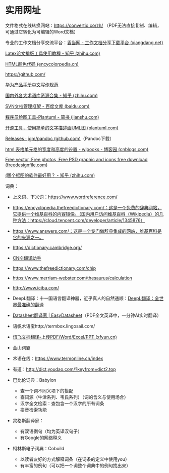 # 实用网址

文件格式在线转换网站：https://convertio.co/zh/  （PDF无法直接复制、编辑，可通过它转化为可编辑的Word文档）

专业的工作文档分享交流平台：[香当网 - 工作文档分享下载平台 (xiangdang.net)](https://xiangdang.net/)

[Latex论文排版工具使用教程 - 知乎 (zhihu.com)](https://zhuanlan.zhihu.com/p/64471104)

[HTML颜色代码 (encycolorpedia.cn)](https://encycolorpedia.cn/html)

https://github.com/

[华为产品手册中文写作规范](https://wenku.baidu.com/view/23cc1a6527d3240c8447efbf.html)

[国内外各大术语库资源合集 - 知乎 (zhihu.com)](https://zhuanlan.zhihu.com/p/259280231)

[SVN文档管理框架 - 百度文库 (baidu.com)](https://wenku.baidu.com/view/4223573d9b89680202d82591.html#)

[程序员绘图工具-Plantuml - 简书 (jianshu.com)](https://www.jianshu.com/p/30f6a9c06083)

[开源工具，使用简单的文字描述画UML图 (plantuml.com)](https://plantuml.com/zh/)

[Releases · jgm/pandoc (github.com)](https://github.com/jgm/pandoc/releases)（Pandoc下载）

[html 表格单元格的宽度和高度的设置 - wjbooks - 博客园 (cnblogs.com)](https://www.cnblogs.com/whwywzhj/p/6092178.html)

[Free vector, Free photos, Free PSD graphic and icons free download (freedesignfile.com)](https://freedesignfile.com/)

[(哪个抠图的软件最好用？ - 知乎 (zhihu.com)](https://www.zhihu.com/question/269657695)


词典： 
- 上义词、下义词：https://www.wordreference.com/
- https://encyclopedia.thefreedictionary.com/：这是一个免费的辞典网站，它提供一个维基百科的内容镜像。（国内用户访问维基百科（Wikipedia）的几种方法：https://cloud.tencent.com/developer/article/1345876）
- https://www.answers.com/：这是一个专门做辞典集成的网站，维基百科是它的来源之一。
- https://dictionary.cambridge.org/
- [CNKI翻译助手](https://dict.cnki.net/index)
- https://www.thefreedictionary.com/chip
- https://www.merriam-webster.com/thesaurus/calculation
- http://www.iciba.com/
- DeepL翻译：十一国语言翻译神器，近乎真人的自然通顺：[DeepL翻译：全世界最准确的翻译](https://www.deepl.com/zh/translator)
- [Datasheet翻译家 | EasyDatasheet](https://easydatasheet.cn/translate)（PDF全文英译中，一分钟AI实时翻译）

- 语帆术语宝http://termbox.lingosail.com/
- [讯飞文档翻译-上传PDF/Word/Excel/PPT (xfyun.cn)](https://fanyi.xfyun.cn/console/trans/doc?ch=bd45-634&bd_vid=12098103476400776997)
- 金山词霸
- 术语在线：https://www.termonline.cn/index
- 有道：http://dict.youdao.com/?keyfrom=dict2.top
- 巴比伦词典：Babylon
    - 查一个词不同义项下的搭配
    - 查词源（牛津系列、韦氏系列）（词的含义与使用场合）
    - 汉字全文检索：查包含一个汉字的所有词条
    - 拼音检索功能
- 灵格斯翻译家：
    - 有双语例句（均为英译汉句子）
    - 有Google的网络释义 
- 柯林斯电子词典：Cobuild
    - 以读者友好的方式解释词条（在词条的定义中使用you）
    - 有丰富的例句（可以把一个词整个词典中的例句找出来）

